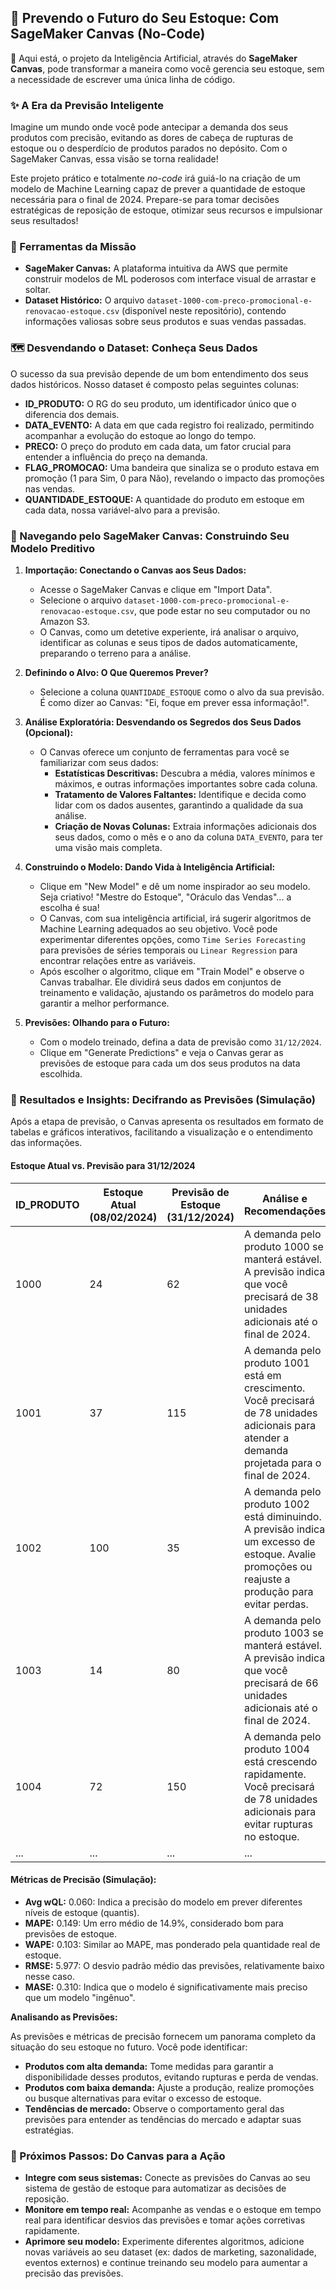 ## 🔮 Prevendo o Futuro do Seu Estoque: Com SageMaker Canvas (No-Code)

👋 Aqui está, o projeto da Inteligência Artificial, através do **SageMaker Canvas**, pode transformar a maneira como você gerencia seu estoque, sem a necessidade de escrever uma única linha de código. 

### ✨ A Era da Previsão Inteligente

Imagine um mundo onde você pode antecipar a demanda dos seus produtos com precisão, evitando as dores de cabeça de rupturas de estoque ou o desperdício de produtos parados no depósito. Com o SageMaker Canvas, essa visão se torna realidade!

Este projeto prático e totalmente *no-code* irá guiá-lo na criação de um modelo de Machine Learning capaz de prever a quantidade de estoque necessária para o final de 2024. Prepare-se para tomar decisões estratégicas de reposição de estoque, otimizar seus recursos e impulsionar seus resultados!

### 🧰 Ferramentas da Missão

* **SageMaker Canvas:** A plataforma intuitiva da AWS que permite construir modelos de ML poderosos com interface visual de arrastar e soltar.
* **Dataset Histórico:** O arquivo `dataset-1000-com-preco-promocional-e-renovacao-estoque.csv` (disponível neste repositório), contendo informações valiosas sobre seus produtos e suas vendas passadas.

### 🗺️ Desvendando o Dataset: Conheça Seus Dados

O sucesso da sua previsão depende de um bom entendimento dos seus dados históricos. Nosso dataset é composto pelas seguintes colunas:

* **ID_PRODUTO:**  O RG do seu produto, um identificador único que o diferencia dos demais.
* **DATA_EVENTO:**  A data em que cada registro foi realizado, permitindo acompanhar a evolução do estoque ao longo do tempo.
* **PRECO:**  O preço do produto em cada data, um fator crucial para entender a influência do preço na demanda.
* **FLAG_PROMOCAO:**  Uma bandeira que sinaliza se o produto estava em promoção (1 para Sim, 0 para Não), revelando o impacto das promoções nas vendas.
* **QUANTIDADE_ESTOQUE:**  A quantidade do produto em estoque em cada data, nossa variável-alvo para a previsão.

### 🧭 Navegando pelo SageMaker Canvas: Construindo Seu Modelo Preditivo

1. **Importação: Conectando o Canvas aos Seus Dados:**

   - Acesse o SageMaker Canvas e clique em "Import Data".
   - Selecione o arquivo `dataset-1000-com-preco-promocional-e-renovacao-estoque.csv`, que pode estar no seu computador ou no Amazon S3.
   - O Canvas, como um detetive experiente, irá analisar o arquivo, identificar as colunas e seus tipos de dados automaticamente, preparando o terreno para a análise.

2. **Definindo o Alvo: O Que Queremos Prever?**

   - Selecione a coluna `QUANTIDADE_ESTOQUE` como o alvo da sua previsão. É como dizer ao Canvas: "Ei, foque em prever essa informação!".

3. **Análise Exploratória: Desvendando os Segredos dos Seus Dados (Opcional):**

   - O Canvas oferece um conjunto de ferramentas para você se familiarizar com seus dados:
     - **Estatísticas Descritivas:**  Descubra a média, valores mínimos e máximos, e outras informações importantes sobre cada coluna.
     - **Tratamento de Valores Faltantes:**  Identifique e decida como lidar com os dados ausentes, garantindo a qualidade da sua análise.
     - **Criação de Novas Colunas:**  Extraia informações adicionais dos seus dados, como o mês e o ano da coluna `DATA_EVENTO`, para ter uma visão mais completa.

4. **Construindo o Modelo: Dando Vida à Inteligência Artificial:**

   - Clique em "New Model" e dê um nome inspirador ao seu modelo. Seja criativo! "Mestre do Estoque", "Oráculo das Vendas"... a escolha é sua!
   - O Canvas, com sua inteligência artificial, irá sugerir algoritmos de Machine Learning adequados ao seu objetivo. Você pode experimentar diferentes opções, como `Time Series Forecasting` para previsões de séries temporais ou `Linear Regression` para encontrar relações entre as variáveis.
   -  Após escolher o algoritmo, clique em "Train Model" e observe o Canvas trabalhar. Ele dividirá seus dados em conjuntos de treinamento e validação, ajustando os parâmetros do modelo para garantir a melhor performance.

5. **Previsões: Olhando para o Futuro:**

   - Com o modelo treinado, defina a data de previsão como `31/12/2024`.
   - Clique em "Generate Predictions" e veja o Canvas gerar as previsões de estoque para cada um dos seus produtos na data escolhida. 

### 🔎 Resultados e Insights: Decifrando as Previsões (Simulação)

Após a etapa de previsão, o Canvas apresenta os resultados em formato de tabelas e gráficos interativos, facilitando a visualização e o entendimento das informações. 

#### Estoque Atual vs. Previsão para 31/12/2024

| ID_PRODUTO | Estoque Atual (08/02/2024) | Previsão de Estoque (31/12/2024) | Análise e Recomendações |
|---|---|---|---|
| 1000 | 24 | 62 | A demanda pelo produto 1000 se manterá estável. A previsão indica que você precisará de 38 unidades adicionais até o final de 2024. |
| 1001 | 37 | 115 | A demanda pelo produto 1001 está em crescimento. Você precisará de 78 unidades adicionais para atender a demanda projetada para o final de 2024.  |
| 1002 | 100 | 35 | A demanda pelo produto 1002 está diminuindo. A previsão indica um excesso de estoque. Avalie promoções ou reajuste a produção para evitar perdas. |
| 1003 | 14 | 80 | A demanda pelo produto 1003 se manterá estável. A previsão indica que você precisará de 66 unidades adicionais até o final de 2024. |
| 1004 | 72 | 150 | A demanda pelo produto 1004 está crescendo rapidamente. Você precisará de 78 unidades adicionais para evitar rupturas no estoque. |
| ... | ... | ... | ... |

#### Métricas de Precisão (Simulação):

* **Avg wQL:** 0.060:  Indica a precisão do modelo em prever diferentes níveis de estoque (quantis).
* **MAPE:** 0.149: Um erro médio de 14.9%, considerado bom para previsões de estoque.
* **WAPE:** 0.103: Similar ao MAPE, mas ponderado pela quantidade real de estoque.
* **RMSE:** 5.977:  O desvio padrão médio das previsões, relativamente baixo nesse caso.
* **MASE:** 0.310:  Indica que o modelo é significativamente mais preciso que um modelo "ingênuo".

**Analisando as Previsões:**

As previsões e métricas de precisão fornecem um panorama completo da situação do seu estoque no futuro. Você pode identificar:

* **Produtos com alta demanda:**  Tome medidas para garantir a disponibilidade desses produtos, evitando rupturas e perda de vendas.
* **Produtos com baixa demanda:**  Ajuste a produção, realize promoções ou busque alternativas para evitar o excesso de estoque.
* **Tendências de mercado:**  Observe o comportamento geral das previsões para entender as tendências do mercado e adaptar suas estratégias.

### 🚀 Próximos Passos: Do Canvas para a Ação

* **Integre com seus sistemas:** Conecte as previsões do Canvas ao seu sistema de gestão de estoque para automatizar as decisões de reposição.
* **Monitore em tempo real:**  Acompanhe as vendas e o estoque em tempo real para identificar desvios das previsões e tomar ações corretivas rapidamente.
* **Aprimore seu modelo:**  Experimente diferentes algoritmos, adicione novas variáveis ao seu dataset (ex: dados de marketing, sazonalidade, eventos externos) e continue treinando seu modelo para aumentar a precisão das previsões.
